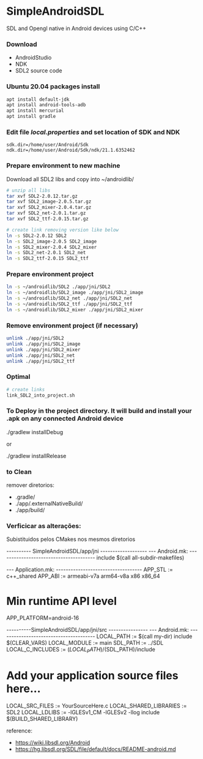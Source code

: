 # SimpleAndroidSDL
SDL and Opengl native in Android devices using C/C++

### Download
- AndroidStudio
- NDK
- SDL2 source code

### Ubuntu 20.04 packages install
```bash
apt install default-jdk
apt install android-tools-adb
apt install mercurial
apt install gradle
```

### Edit file <i>local.properties</i> and set location of SDK and NDK
```file
sdk.dir=/home/user/Android/Sdk
ndk.dir=/home/user/Android/Sdk/ndk/21.1.6352462
```

### Prepare environment to new machine
Download all SDL2 libs and copy into ~/androidlib/
```bash
# unzip all libs
tar xvf SDL2-2.0.12.tar.gz
tar xvf SDL2_image-2.0.5.tar.gz
tar xvf SDL2_mixer-2.0.4.tar.gz
tar xvf SDL2_net-2.0.1.tar.gz
tar xvf SDL2_ttf-2.0.15.tar.gz

# create link removing version like below
ln -s SDL2-2.0.12 SDL2
ln -s SDL2_image-2.0.5 SDL2_image
ln -s SDL2_mixer-2.0.4 SDL2_mixer
ln -s SDL2_net-2.0.1 SDL2_net
ln -s SDL2_ttf-2.0.15 SDL2_ttf
```

### Prepare environment project
```bash
ln -s ~/androidlib/SDL2 ./app/jni/SDL2
ln -s ~/androidlib/SDL2_image ./app/jni/SDL2_image
ln -s ~/androidlib/SDL2_net ./app/jni/SDL2_net
ln -s ~/androidlib/SDL2_ttf ./app/jni/SDL2_ttf
ln -s ~/androidlib/SDL2_mixer ./app/jni/SDL2_mixer
```

### Remove environment project (if necessary)
```bash
unlink ./app/jni/SDL2
unlink ./app/jni/SDL2_image
unlink ./app/jni/SDL2_mixer
unlink ./app/jni/SDL2_net
unlink ./app/jni/SDL2_ttf
```

### Optimal
```bash
# create links
link_SDL2_into_project.sh
```

### To Deploy in the project directory. It will build and install your .apk on any connected Android device

./gradlew installDebug

or

./gradlew installRelease

### to Clean
remover diretorios:
- .gradle/
- ./app/.externalNativeBuild/
- ./app/build/


### Verficicar as alterações:
Subistituidos pelos CMakes nos mesmos diretorios

---------- SimpleAndroidSDL/app/jni -------------------
--- Android.mk: ---------------------------------------
include $(call all-subdir-makefiles)

--- Application.mk: -----------------------------------
APP_STL := c++_shared
APP_ABI := armeabi-v7a arm64-v8a x86 x86_64
# Min runtime API level
APP_PLATFORM=android-16

----------SimpleAndroidSDL/app/jni/src ----------------
--- Android.mk: ---------------------------------------
LOCAL_PATH := $(call my-dir)
include $(CLEAR_VARS)
LOCAL_MODULE := main
SDL_PATH := ../SDL
LOCAL_C_INCLUDES := $(LOCAL_PATH)/$(SDL_PATH)/include
# Add your application source files here...
LOCAL_SRC_FILES := YourSourceHere.c
LOCAL_SHARED_LIBRARIES := SDL2
LOCAL_LDLIBS := -lGLESv1_CM -lGLESv2 -llog
include $(BUILD_SHARED_LIBRARY)


reference:
- https://wiki.libsdl.org/Android
- https://hg.libsdl.org/SDL/file/default/docs/README-android.md
